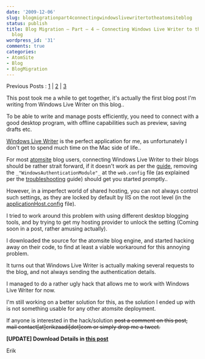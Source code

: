 ```yaml
---
date: '2009-12-06'
slug: blogmigrationpart4connectingwindowslivewritertotheatomsiteblog
status: publish
title: Blog Migration – Part – 4 – Connecting Windows Live Writer to the AtomSite
  blog
wordpress_id: '31'
comments: true
categories:
- AtomSite
- Blog
- BlogMigration
---
```


Previous Posts : [1](http://erikzaadi.com/blog/2009/11/17/BlogMigrationPart1SettingUp.xhtml) | [2](http://erikzaadi.com/blog/2009/11/17/BlogMigration-Part2-TemporaryPages.xhtml) | [3](http://erikzaadi.com/blog/2009/11/25/BlogMigration-Part3-ExportingFromBloggerToAtomsite.xhtml)
			

This post took me a while to get together, it's actually the first blog post I'm writing from Windows Live Writer on this blog..

To be able to write and manage posts efficiently, you need to connect with a good desktop program, with offline capabilities such as preview, saving drafts etc.

[Windows Live Writer](http://get.live.com/writer/overview) is the perfect application for me, as unfortunately I don't get to spend much time on the Mac side of life..

For most [atomsite](http://atomsite.net) blog users, connecting Windows Live Writer to their blogs should be rather strait forward, if it doesn't work as per the [guide](http://atomsite.net/info/LiveWriter.xhtml), removing the
				`_"WindowsAuthenticationModule"_` at the `web.config` file (as explained per the [troubleshooting](http://atomsite.net/info/Troubleshooting.xhtml) guide) should get you started promptly..

However, in a imperfect world of shared hosting, you can not always control such settings, as they are locked by default by IIS on the root level (in the [applicationHost.config](http://learn.iis.net/page.aspx/124/introduction-to-applicationhostconfig/) file).

I tried to work around this problem with using different desktop blogging tools, and by trying to get my hosting provider to unlock the setting (Coming soon in a post, rather amusing
actually).

I downloaded the source for the atomsite blog engine, and started hacking away on their code, to find at least a viable workaround for this annoying problem.

It turns out that Windows Live Writer is actually making several requests to the blog, and not always sending the authentication details.

I managed to do a rather ugly hack that allows me to work with Windows Live Writer for now.

I'm still working on a better solution for this, as the solution I ended up with is not something usable for any other atomsite deployment.

If anyone is interested in the hack/solution <del>post a comment on this post, mail contact[at]erikzaadi[dot]com or simply drop me a tweet.</del> 

**[UPDATE] Download Details in [this post](http://erikzaadi.com/blog/2010/04/16/WindowsLiveWriterWorkaroundForAtomSite13.xhtml)**
                

Erik


		
